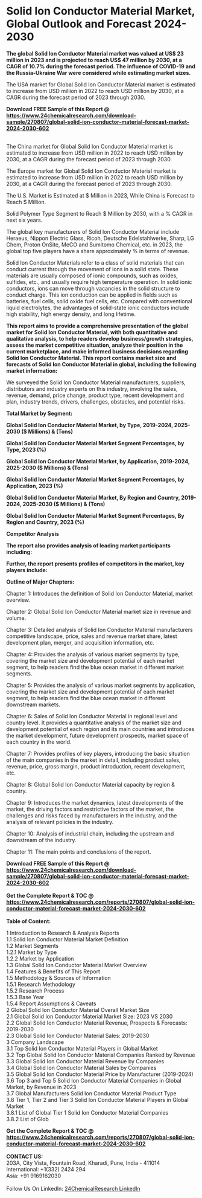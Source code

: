 <h1>Solid Ion Conductor Material Market, Global Outlook and Forecast 2024-2030</h1><p><strong>The global Solid Ion Conductor Material market was valued at US$ 23 million in 2023 and is projected to reach US$ 47 million by 2030, at a CAGR of 10.7% during the forecast period. The influence of COVID-19 and the Russia-Ukraine War were considered while estimating market sizes.</strong></p><p>
</p><p>The USA market for Global Solid Ion Conductor Material market is estimated to increase from USD million in 2022 to reach USD million by 2030, at a CAGR during the forecast period of 2023 through 2030.</p><div><b>Download FREE Sample of this Report @ 
            <a href="https://www.24chemicalresearch.com/download-sample/270807/global-solid-ion-conductor-material-forecast-market-2024-2030-602">
            https://www.24chemicalresearch.com/download-sample/270807/global-solid-ion-conductor-material-forecast-market-2024-2030-602</a></b></div><br><p>
</p><p>The China market for Global Solid Ion Conductor Material market is estimated to increase from USD million in 2022 to reach USD million by 2030, at a CAGR during the forecast period of 2023 through 2030.</p><p>
</p><p>The Europe market for Global Solid Ion Conductor Material market is estimated to increase from USD million in 2022 to reach USD million by 2030, at a CAGR during the forecast period of 2023 through 2030.</p><p>
</p><p>The U.S. Market is Estimated at $ Million in 2023, While China is Forecast to Reach $ Million.</p><p>
Solid Polymer Type Segment to Reach $ Million by 2030, with a % CAGR in next six years.</p><p>
The global key manufacturers of Solid Ion Conductor Material include Heraeus, Nippon Electric Glass, Ricoh, Deutsche Edelstahlwerke, Sharp, LG Chem, Proton OnSite, MeCO and Sumitomo Chemical, etc. in 2023, the global top five players have a share approximately % in terms of revenue.</p><p>
Solid Ion Conductor Materials refer to a class of solid materials that can conduct current through the movement of ions in a solid state. These materials are usually composed of ionic compounds, such as oxides, sulfides, etc., and usually require high temperature operation. In solid ionic conductors, ions can move through vacancies in the solid structure to conduct charge. This ion conduction can be applied in fields such as batteries, fuel cells, solid oxide fuel cells, etc. Compared with conventional liquid electrolytes, the advantages of solid-state ionic conductors include high stability, high energy density, and long lifetime.</p><p>
<strong>This report aims to provide a comprehensive presentation of the global market for Solid Ion Conductor Material, with both quantitative and qualitative analysis, to help readers develop business/growth strategies, assess the market competitive situation, analyze their position in the current marketplace, and make informed business decisions regarding Solid Ion Conductor Material. This report contains market size and forecasts of Solid Ion Conductor Material in global, including the following market information:</strong></p><p>
</p><p>
</p><p>We surveyed the Solid Ion Conductor Material manufacturers, suppliers, distributors and industry experts on this industry, involving the sales, revenue, demand, price change, product type, recent development and plan, industry trends, drivers, challenges, obstacles, and potential risks.</p><p>
<strong>Total Market by Segment:</strong></p><p>
<strong>Global Solid Ion Conductor Material Market, by Type, 2019-2024, 2025-2030 ($ Millions) &amp; (Tons)</strong></p><p>
<strong>Global Solid Ion Conductor Material Market Segment Percentages, by Type, 2023 (%)</strong></p><p>
</p><p>
<strong>Global Solid Ion Conductor Material Market, by Application, 2019-2024, 2025-2030 ($ Millions) &amp; (Tons)</strong></p><p>
<strong>Global Solid Ion Conductor Material Market Segment Percentages, by Application, 2023 (%)</strong></p><p>
</p><p>
<strong>Global Solid Ion Conductor Material Market, By Region and Country, 2019-2024, 2025-2030 ($ Millions) &amp; (Tons)</strong></p><p>
<strong>Global Solid Ion Conductor Material Market Segment Percentages, By Region and Country, 2023 (%)</strong></p><p>
</p><p>
	</p><p>
<strong>Competitor Analysis</strong></p><p>
<strong>The report also provides analysis of leading market participants including:</strong></p><p>
</p><p>
<strong>Further, the report presents profiles of competitors in the market, key players include:</strong></p><p>
</p><p>
<strong>Outline of Major Chapters:</strong></p><p>
</p><p>Chapter 1: Introduces the definition of Solid Ion Conductor Material, market overview.</p><p>
Chapter 2: Global Solid Ion Conductor Material market size in revenue and volume.</p><p>
Chapter 3: Detailed analysis of Solid Ion Conductor Material manufacturers competitive landscape, price, sales and revenue market share, latest development plan, merger, and acquisition information, etc.</p><p>
Chapter 4: Provides the analysis of various market segments by type, covering the market size and development potential of each market segment, to help readers find the blue ocean market in different market segments.</p><p>
Chapter 5: Provides the analysis of various market segments by application, covering the market size and development potential of each market segment, to help readers find the blue ocean market in different downstream markets.</p><p>
Chapter 6: Sales of Solid Ion Conductor Material in regional level and country level. It provides a quantitative analysis of the market size and development potential of each region and its main countries and introduces the market development, future development prospects, market space of each country in the world.</p><p>
Chapter 7: Provides profiles of key players, introducing the basic situation of the main companies in the market in detail, including product sales, revenue, price, gross margin, product introduction, recent development, etc.</p><p>
Chapter 8: Global Solid Ion Conductor Material capacity by region &amp; country.</p><p>
Chapter 9: Introduces the market dynamics, latest developments of the market, the driving factors and restrictive factors of the market, the challenges and risks faced by manufacturers in the industry, and the analysis of relevant policies in the industry.</p><p>
Chapter 10: Analysis of industrial chain, including the upstream and downstream of the industry.</p><p>
Chapter 11: The main points and conclusions of the report.</p><div><b>Download FREE Sample of this Report @ 
            <a href="https://www.24chemicalresearch.com/download-sample/270807/global-solid-ion-conductor-material-forecast-market-2024-2030-602">
            https://www.24chemicalresearch.com/download-sample/270807/global-solid-ion-conductor-material-forecast-market-2024-2030-602</a></b></div><br><div><b>Get the Complete Report & TOC @ 
            <a href="https://www.24chemicalresearch.com/reports/270807/global-solid-ion-conductor-material-forecast-market-2024-2030-602">
            https://www.24chemicalresearch.com/reports/270807/global-solid-ion-conductor-material-forecast-market-2024-2030-602</a></b></div><br>
            <b>Table of Content:</b><p>1 Introduction to Research & Analysis Reports<br />
    1.1 Solid Ion Conductor Material Market Definition<br />
    1.2 Market Segments<br />
        1.2.1 Market by Type<br />
        1.2.2 Market by Application<br />
    1.3 Global Solid Ion Conductor Material Market Overview<br />
    1.4 Features & Benefits of This Report<br />
    1.5 Methodology & Sources of Information<br />
        1.5.1 Research Methodology<br />
        1.5.2 Research Process<br />
        1.5.3 Base Year<br />
        1.5.4 Report Assumptions & Caveats<br />
2 Global Solid Ion Conductor Material Overall Market Size<br />
    2.1 Global Solid Ion Conductor Material Market Size: 2023 VS 2030<br />
    2.2 Global Solid Ion Conductor Material Revenue, Prospects & Forecasts: 2019-2030<br />
    2.3 Global Solid Ion Conductor Material Sales: 2019-2030<br />
3 Company Landscape<br />
    3.1 Top Solid Ion Conductor Material Players in Global Market<br />
    3.2 Top Global Solid Ion Conductor Material Companies Ranked by Revenue<br />
    3.3 Global Solid Ion Conductor Material Revenue by Companies<br />
    3.4 Global Solid Ion Conductor Material Sales by Companies<br />
    3.5 Global Solid Ion Conductor Material Price by Manufacturer (2019-2024)<br />
    3.6 Top 3 and Top 5 Solid Ion Conductor Material Companies in Global Market, by Revenue in 2023<br />
    3.7 Global Manufacturers Solid Ion Conductor Material Product Type<br />
    3.8 Tier 1, Tier 2 and Tier 3 Solid Ion Conductor Material Players in Global Market<br />
        3.8.1 List of Global Tier 1 Solid Ion Conductor Material Companies<br />
        3.8.2 List of Glob</p><div><b>Get the Complete Report & TOC @ 
            <a href="https://www.24chemicalresearch.com/reports/270807/global-solid-ion-conductor-material-forecast-market-2024-2030-602">
            https://www.24chemicalresearch.com/reports/270807/global-solid-ion-conductor-material-forecast-market-2024-2030-602</a></b></div><br><b>CONTACT US:</b><br>
            203A, City Vista, Fountain Road, Kharadi, Pune, India - 411014<br>
            International: +1(332) 2424 294<br>
            Asia: +91 9169162030 <br><br>
            Follow Us On LinkedIn: <a href="https://www.linkedin.com/company/24chemicalresearch/">24ChemicalResearch LinkedIn</a>